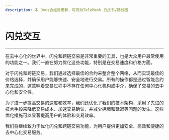 ```yaml
---
description: 本 Docs会经常更新，可视为TeleMask 白皮书/路线图
---
```


# 闪兑交互

****

&#x20;在去中心化的世界中，闪兑和跨链交易是非常重要的工具，也是大众用户最常使用的功能之一。我们一直在努力优化这些功能，特别是在交易速度和价格方面。

对于闪兑和跨链交易，我们通过选择最佳的合约来整合整个网络，从而实现最佳的价格选择，并确保用户能够快速、安全地进行交易。所有的操作都是通过智能合约来完成的，这意味着交易过程中不存在任何中心化机构或中介，确保了交易的去中心化和安全性。

为了进一步提高交易的速度和效率，我们还优化了我们的技术架构，采用了先进的技术手段来降低交易成本、加速交易确认，并减少拥堵和延迟等问题的发生。这些优化措施可以显著提高用户的体验和交易效率。

我们将继续致力于优化闪兑和跨链交易功能，为用户提供更加安全、高效和便捷的去中心化交易服务。
